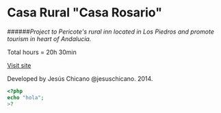 # Casa Rural "Casa Rosario"

######*Project to Pericote's rural inn located in Los Piedros and promote tourism in heart of Andalucia.*

Total hours = 20h 30min

[Visit site](http://casaruralcasarosario.com)

Developed by Jesús Chicano @jesuschicano. 2014.

```php
<?php
echo "hola";
>?
```
